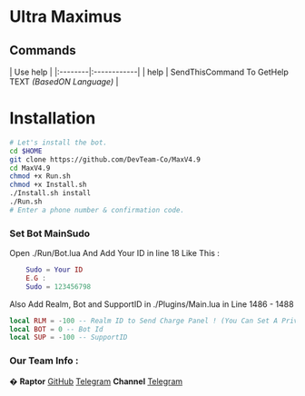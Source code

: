 # Ultra Maximus

## Commands

| Use help |
|:--------|:------------|
| help | SendThisCommand To GetHelp TEXT *(BasedON Language)* |

# Installation

```sh
# Let's install the bot.
cd $HOME
git clone https://github.com/DevTeam-Co/MaxV4.9
cd MaxV4.9
chmod +x Run.sh
chmod +x Install.sh
./Install.sh install
./Run.sh 
# Enter a phone number & confirmation code.
```


### Set Bot **MainSudo**

Open ./Run/Bot.lua And Add Your ID in line 18 Like This :
```lua
    Sudo = Your ID
    E.G :
    Sudo = 123456798
```
Also Add Realm, Bot and SupportID in ./Plugins/Main.lua in Line 1486 - 1488
```lua
local RLM = -100 -- Realm ID to Send Charge Panel ! (You Can Set A Private)
local BOT = 0 -- Bot Id
local SUP = -100 -- SupportID
```


### Our Team Info : 

  � **Raptor** [GitHub](github.com/DevTeam-Co) [Telegram](https://T.me/Pedaret) 
    **Channel** [Telegram](https://T.me/Teshne)
  
  
 
  
